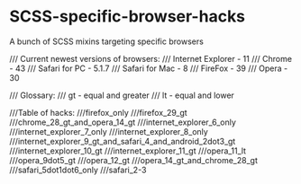 # SCSS-specific-browser-hacks
A bunch of SCSS mixins targeting specific browsers

/// Current newest versions of browsers:
/// Internet Explorer - 11
/// Chrome - 43
/// Safari for PC - 5.1.7
/// Safari for Mac - 8
/// FireFox - 39
/// Opera - 30

/// Glossary:
/// gt - equal and greater
/// lt - equal and lower

///Table of hacks:
///firefox_only
///firefox_29_gt
///chrome_28_gt_and_opera_14_gt
///internet_explorer_6_only
///internet_explorer_7_only
///internet_explorer_8_only
///internet_explorer_9_gt_and_safari_4_and_android_2dot3_gt
///internet_explorer_10_gt
///internet_explorer_11_gt
///opera_11_lt
///opera_9dot5_gt
///opera_12_gt
///opera_14_gt_and_chrome_28_gt
///safari_5dot1dot6_only
///safari_2-3
